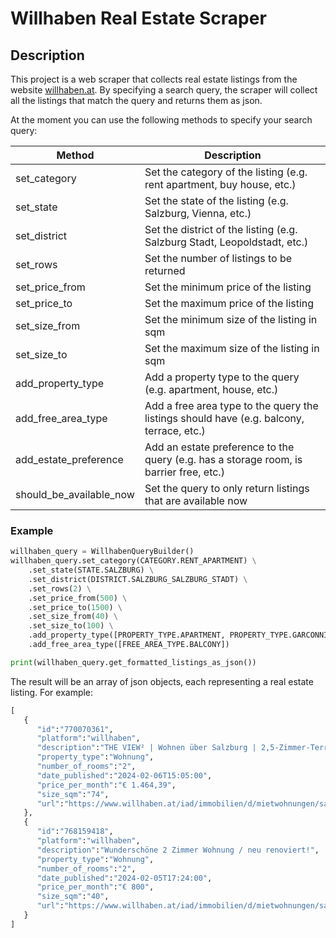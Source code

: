 # Willhaben Real Estate Scraper

## Description

This project is a web scraper that collects real estate listings from the website [willhaben.at](https://www.willhaben.at/).
By specifying a search query, the scraper will collect all the listings that match the query and returns them as json.

At the moment you can use the following methods to specify your search query:

| Method   | Description |
| -------- | -------     |
| set_category | Set the category of the listing (e.g. rent apartment, buy house, etc.) |
| set_state | Set the state of the listing (e.g. Salzburg, Vienna, etc.) |
| set_district | Set the district of the listing (e.g. Salzburg Stadt, Leopoldstadt, etc.) |
| set_rows | Set the number of listings to be returned |
| set_price_from | Set the minimum price of the listing |
| set_price_to | Set the maximum price of the listing |
| set_size_from | Set the minimum size of the listing in sqm |
| set_size_to | Set the maximum size of the listing in sqm |
| add_property_type | Add a property type to the query (e.g. apartment, house, etc.) |
| add_free_area_type | Add a free area type to the query the listings should have (e.g. balcony, terrace, etc.) |
| add_estate_preference | Add an estate preference to the query (e.g. has a storage room, is barrier free, etc.) |
| should_be_available_now | Set the query to only return listings that are available now |

### Example

```python
willhaben_query = WillhabenQueryBuilder()
willhaben_query.set_category(CATEGORY.RENT_APARTMENT) \
    .set_state(STATE.SALZBURG) \
    .set_district(DISTRICT.SALZBURG_SALZBURG_STADT) \
    .set_rows(2) \
    .set_price_from(500) \
    .set_price_to(1500) \
    .set_size_from(40) \
    .set_size_to(100) \
    .add_property_type([PROPERTY_TYPE.APARTMENT, PROPERTY_TYPE.GARCONNIERE]) \
    .add_free_area_type([FREE_AREA_TYPE.BALCONY])

print(willhaben_query.get_formatted_listings_as_json())
```

The result will be an array of json objects, each representing a real estate listing. For example:
    
```python
[
   {
      "id":"770070361",
      "platform":"willhaben",
      "description":"THE VIEW² | Wohnen über Salzburg | 2,5-Zimmer-Terrassenwohnung mit Grünblick 4L-Top 5",
      "property_type":"Wohnung",
      "number_of_rooms":"2",
      "date_published":"2024-02-06T15:05:00",
      "price_per_month":"€ 1.464,39",
      "size_sqm":"74",
      "url":"https://www.willhaben.at/iad/immobilien/d/mietwohnungen/salzburg/salzburg-stadt/the-view-wohnen-ueber-salzburg-2-5-zimmer-terrassenwohnung-mit-gruenblick-4l-top-5-770070361/"
   },
   {
      "id":"768159418",
      "platform":"willhaben",
      "description":"Wunderschöne 2 Zimmer Wohnung / neu renoviert!",
      "property_type":"Wohnung",
      "number_of_rooms":"2",
      "date_published":"2024-02-05T17:24:00",
      "price_per_month":"€ 800",
      "size_sqm":"40",
      "url":"https://www.willhaben.at/iad/immobilien/d/mietwohnungen/salzburg/salzburg-stadt/wunderschoene-2-zimmer-wohnung-neu-renoviert-768159418/"
   }
]
```
